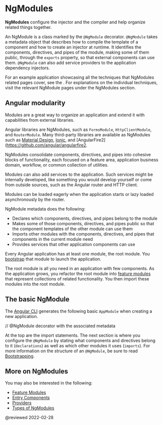 # NgModules

**NgModules** configure the injector and the compiler and help organize related things together.

An NgModule is a class marked by the `@NgModule` decorator.
`@NgModule` takes a metadata object that describes how to compile the template of a component and how to create an injector at runtime.
It identifies the components, directives, and pipes of the module, making some of them public, through the `exports` property, so that external components can use them.
`@NgModule` can also add service providers to the application dependency injectors.

For an example application showcasing all the techniques that NgModules related pages cover, see the <live-example></live-example>.
For explanations on the individual techniques, visit the relevant NgModule pages under the NgModules section.

## Angular modularity

Modules are a great way to organize an application and extend it with capabilities from external libraries.

Angular libraries are NgModules, such as `FormsModule`, `HttpClientModule`, and `RouterModule`.
Many third-party libraries are available as NgModules such as [Material Design](https://material.angular.io), [Ionic](https://ionicframework.com), and [AngularFire2](https://github.com/angular/angularfire2.

NgModules consolidate components, directives, and pipes into cohesive blocks of functionality, each focused on a feature area, application business domain, workflow, or common collection of utilities.

Modules can also add services to the application.
Such services might be internally developed, like something you would develop yourself or come from outside sources, such as the Angular router and HTTP client.

Modules can be loaded eagerly when the application starts or lazy loaded asynchronously by the router.

NgModule metadata does the following:

*   Declares which components, directives, and pipes belong to the module
*   Makes some of those components, directives, and pipes public so that the component templates of the other module can use them
*   Imports other modules with the components, directives, and pipes that components in the current module need
*   Provides services that other application components can use

Every Angular application has at least one module, the root module.
You [bootstrap](guide/bootstrapping) that module to launch the application.

The root module is all you need in an application with few components.
As the application grows, you refactor the root module into [feature modules](guide/feature-modules) that represent collections of related functionality.
You then import these modules into the root module.

## The basic NgModule

The [Angular CLI](cli) generates the following basic `AppModule` when creating a new application.

<code-example path="ngmodules/src/app/app.module.1.ts" header="src/app/app.module.ts (default AppModule)">

// &commat;NgModule decorator with the associated metadata

</code-example>

At the top are the import statements.
The next section is where you configure the `@NgModule` by stating what components and directives belong to it \(`declarations`\) as well as which other modules it uses \(`imports`\).
For more information on the structure of an `@NgModule`, be sure to read [Bootstrapping](guide/bootstrapping).

## More on NgModules

You may also be interested in the following:

*   [Feature Modules](guide/feature-modules)
*   [Entry Components](guide/entry-components)
*   [Providers](guide/providers)
*   [Types of NgModules](guide/module-types)

<!-- links -->

<!-- external links -->

<!-- end links -->

@reviewed 2022-02-28
